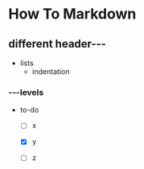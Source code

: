 # How To Markdown

## different header---

- lists
  - indentation

### ---levels

- to-do
  - [ ] x
  - [x] y
  - [ ] z
  
 
